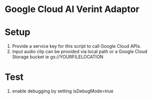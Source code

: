 # Google Cloud AI Verint Adaptor

# Setup
1) Provide a service key for this script to call Google Cloud APIs.
2) Input audio clip can be provided via local path or a Google Cloud Storage bucket ie gs://YOURFILELOCATION

# Test
1) enable debugging by setting isDebugMode=true